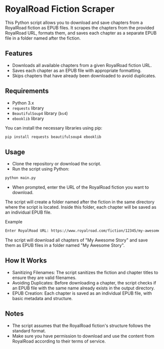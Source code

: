 # RoyalRoad Fiction Scraper

This Python script allows you to download and save chapters from a RoyalRoad fiction as EPUB files. It scrapes the chapters from the provided RoyalRoad URL, formats them, and saves each chapter as a separate EPUB file in a folder named after the fiction.

## Features

- Downloads all available chapters from a given RoyalRoad fiction URL.
- Saves each chapter as an EPUB file with appropriate formatting.
- Skips chapters that have already been downloaded to avoid duplicates.

## Requirements

- Python 3.x
- `requests` library
- `BeautifulSoup4` library (`bs4`)
- `ebooklib` library

You can install the necessary libraries using pip:
```bash    
pip install requests beautifulsoup4 ebooklib
```

## Usage
- Clone the repository or download the script.
- Run the script using Python:
```bash
python main.py
```
- When prompted, enter the URL of the RoyalRoad fiction you want to download.

The script will create a folder named after the fiction in the same directory where the script is located. Inside this folder, each chapter will be saved as an individual EPUB file.

Example
```bash
Enter RoyalRoad URL: https://www.royalroad.com/fiction/12345/my-awesome-story
```
The script will download all chapters of "My Awesome Story" and save them as EPUB files in a folder named "My Awesome Story".

## How It Works
- Sanitizing Filenames: The script sanitizes the fiction and chapter titles to ensure they are valid filenames.
- Avoiding Duplicates: Before downloading a chapter, the script checks if an EPUB file with the same name already exists in the output directory.
- EPUB Creation: Each chapter is saved as an individual EPUB file, with basic metadata and structure.

## Notes
- The script assumes that the RoyalRoad fiction's structure follows the standard format.
- Make sure you have permission to download and use the content from RoyalRoad according to their terms of service.


